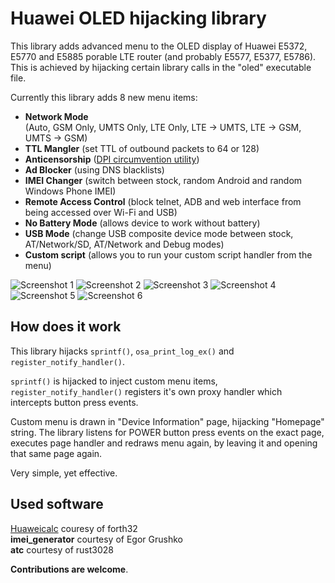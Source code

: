 Huawei OLED hijacking library
=============================

This library adds advanced menu to the OLED display of Huawei E5372, E5770 and E5885 porable LTE router (and probably E5577, E5377, E5786).  
This is achieved by hijacking certain library calls in the "oled" executable file.

Currently this library adds 8 new menu items:

* **Network Mode**  
 (Auto, GSM Only, UMTS Only, LTE Only, LTE -> UMTS, LTE -> GSM, UMTS -> GSM)
* **TTL Mangler** (set TTL of outbound packets to 64 or 128)
* **Anticensorship** ([DPI circumvention utility](https://github.com/bol-van/zapret))
* **Ad Blocker** (using DNS blacklists)
* **IMEI Changer** (switch between stock, random Android and random Windows Phone IMEI)
* **Remote Access Control** (block telnet, ADB and web interface from being accessed over Wi-Fi and USB)
* **No Battery Mode** (allows device to work without battery)
* **USB Mode** (change USB composite device mode between stock, AT/Network/SD, AT/Network and Debug modes)
* **Custom script** (allows you to run your custom script handler from the menu)

![Screenshot 1](https://i.imgur.com/LioaPph.png) ![Screenshot 2](https://i.imgur.com/Z8UlVX4.png) ![Screenshot 3](https://i.imgur.com/mDXC7Yc.png) ![Screenshot 4](https://i.imgur.com/nR6fORk.png) ![Screenshot 5](https://i.imgur.com/hDS5V3O.png) ![Screenshot 6](https://i.imgur.com/ekUsutI.png)

## How does it work
This library hijacks `sprintf()`, `osa_print_log_ex()` and `register_notify_handler()`.

`sprintf()` is hijacked to inject custom menu items, `register_notify_handler()` registers it's own proxy handler which intercepts button press events.

Custom menu is drawn in "Device Information" page, hijacking "Homepage" string. The library listens for POWER button press events on the exact page, executes page handler and redraws menu again, by leaving it and opening that same page again.

Very simple, yet effective.

## Used software

[Huaweicalc](https://github.com/forth32/huaweicalc) couresy of forth32  
**imei_generator** courtesy of Egor Grushko  
**atc** courtesy of rust3028

**Contributions are welcome**.
